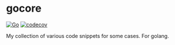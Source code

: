 # gocore

[![Go](https://github.com/memclutter/gocore/actions/workflows/go.yml/badge.svg)](https://github.com/memclutter/gocore/actions/workflows/go.yml)
[![codecov](https://codecov.io/gh/memclutter/gocore/branch/main/graph/badge.svg?token=57IA9OCZFD)](https://codecov.io/gh/memclutter/gocore)

My collection of various code snippets for some cases. For golang.

